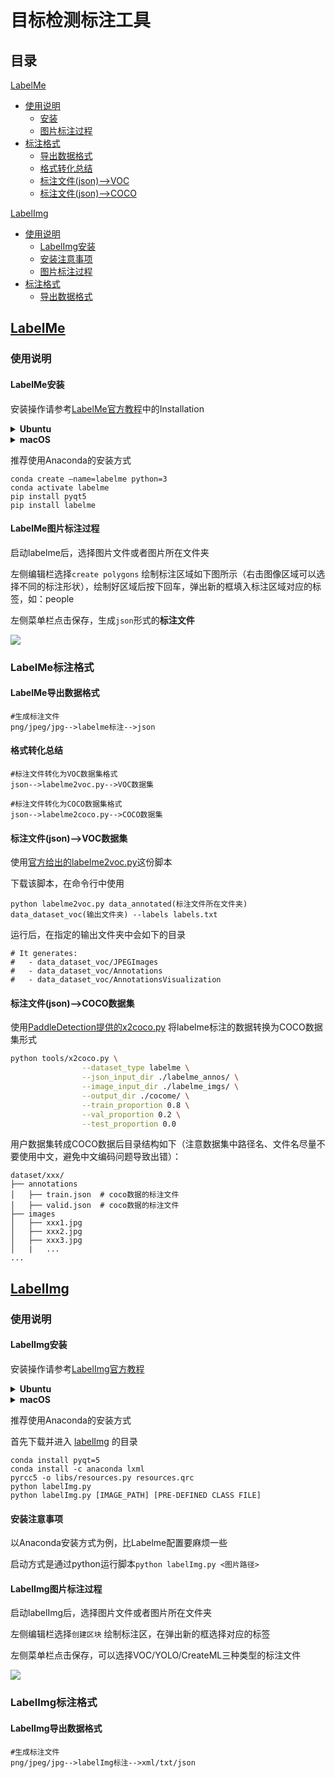 # 目标检测标注工具



## 目录

[LabelMe](#LabelMe)

* [使用说明](#使用说明)
  * [安装](#LabelMe安装)
  * [图片标注过程](#LabelMe图片标注过程)
* [标注格式](#LabelMe标注格式)
  * [导出数据格式](#LabelMe导出数据格式)
  * [格式转化总结](#格式转化总结)
  * [标注文件(json)-->VOC](#标注文件(json)-->VOC数据集)
  * [标注文件(json)-->COCO](#标注文件(json)-->COCO数据集)

[LabelImg](#LabelImg)

* [使用说明](#使用说明)
  * [LabelImg安装](#LabelImg安装)
  * [安装注意事项](#安装注意事项)
  * [图片标注过程](#LabelImg图片标注过程)
* [标注格式](#LabelImg标注格式)
  * [导出数据格式](#LabelImg导出数据格式)



## [LabelMe](https://github.com/wkentaro/labelme)

### 使用说明

#### LabelMe安装

安装操作请参考[LabelMe官方教程](https://github.com/wkentaro/labelme)中的Installation

<details>
<summary><b> Ubuntu</b></summary>

```
sudo apt-get install labelme

# or
sudo pip3 install labelme

# or install standalone executable from:
# https://github.com/wkentaro/labelme/releases
```

</details>

<details>
<summary><b> macOS</b></summary>

```
brew install pyqt  # maybe pyqt5
pip install labelme

# or
brew install wkentaro/labelme/labelme  # command line interface
# brew install --cask wkentaro/labelme/labelme  # app

# or install standalone executable/app from:
# https://github.com/wkentaro/labelme/releases
```

</details>



推荐使用Anaconda的安装方式

```
conda create –name=labelme python=3
conda activate labelme
pip install pyqt5
pip install labelme
```





#### LabelMe图片标注过程

启动labelme后，选择图片文件或者图片所在文件夹

左侧编辑栏选择`create polygons`  绘制标注区域如下图所示（右击图像区域可以选择不同的标注形状），绘制好区域后按下回车，弹出新的框填入标注区域对应的标签，如：people

左侧菜单栏点击保存，生成`json`形式的**标注文件**

![](https://media3.giphy.com/media/XdnHZgge5eynRK3ATK/giphy.gif?cid=790b7611192e4c0ec2b5e6990b6b0f65623154ffda66b122&rid=giphy.gif&ct=g)



### LabelMe标注格式

#### LabelMe导出数据格式

```
#生成标注文件
png/jpeg/jpg-->labelme标注-->json
```





#### 格式转化总结

```
#标注文件转化为VOC数据集格式
json-->labelme2voc.py-->VOC数据集

#标注文件转化为COCO数据集格式
json-->labelme2coco.py-->COCO数据集
```





#### 标注文件(json)-->VOC数据集

使用[官方给出的labelme2voc.py](https://github.com/wkentaro/labelme/blob/main/examples/bbox_detection/labelme2voc.py)这份脚本

下载该脚本，在命令行中使用

```Te
python labelme2voc.py data_annotated(标注文件所在文件夹) data_dataset_voc(输出文件夹) --labels labels.txt
```

运行后，在指定的输出文件夹中会如下的目录

```
# It generates:
#   - data_dataset_voc/JPEGImages
#   - data_dataset_voc/Annotations
#   - data_dataset_voc/AnnotationsVisualization

```





#### 标注文件(json)-->COCO数据集

使用[PaddleDetection提供的x2coco.py](https://github.com/PaddlePaddle/PaddleDetection/blob/develop/tools/x2coco.py) 将labelme标注的数据转换为COCO数据集形式

```bash
python tools/x2coco.py \
                --dataset_type labelme \
                --json_input_dir ./labelme_annos/ \
                --image_input_dir ./labelme_imgs/ \
                --output_dir ./cocome/ \
                --train_proportion 0.8 \
                --val_proportion 0.2 \
                --test_proportion 0.0
```

用户数据集转成COCO数据后目录结构如下（注意数据集中路径名、文件名尽量不要使用中文，避免中文编码问题导致出错）：

```
dataset/xxx/
├── annotations
│   ├── train.json  # coco数据的标注文件
│   ├── valid.json  # coco数据的标注文件
├── images
│   ├── xxx1.jpg
│   ├── xxx2.jpg
│   ├── xxx3.jpg
│   |   ...
...
```





## [LabelImg](https://github.com/tzutalin/labelImg)

### 使用说明

#### LabelImg安装

安装操作请参考[LabelImg官方教程](https://github.com/tzutalin/labelImg)

<details>
<summary><b> Ubuntu</b></summary>

```
sudo apt-get install pyqt5-dev-tools
sudo pip3 install -r requirements/requirements-linux-python3.txt
make qt5py3
python3 labelImg.py
python3 labelImg.py [IMAGE_PATH] [PRE-DEFINED CLASS FILE]
```

</details>

<details>
<summary><b>macOS</b></summary>

```
brew install qt  # Install qt-5.x.x by Homebrew
brew install libxml2

or using pip

pip3 install pyqt5 lxml # Install qt and lxml by pip

make qt5py3
python3 labelImg.py
python3 labelImg.py [IMAGE_PATH] [PRE-DEFINED CLASS FILE]
```

</details>



推荐使用Anaconda的安装方式

 首先下载并进入 [labelImg](https://github.com/tzutalin/labelImg#labelimg) 的目录

```
conda install pyqt=5
conda install -c anaconda lxml
pyrcc5 -o libs/resources.py resources.qrc
python labelImg.py
python labelImg.py [IMAGE_PATH] [PRE-DEFINED CLASS FILE]
```





#### 安装注意事项

以Anaconda安装方式为例，比Labelme配置要麻烦一些

启动方式是通过python运行脚本`python labelImg.py <图片路径>`



#### LabelImg图片标注过程

启动labelImg后，选择图片文件或者图片所在文件夹

左侧编辑栏选择`创建区块`  绘制标注区，在弹出新的框选择对应的标签

左侧菜单栏点击保存，可以选择VOC/YOLO/CreateML三种类型的标注文件



![](https://user-images.githubusercontent.com/34162360/177526022-fd9c63d8-e476-4b63-ae02-76d032bb7656.gif)





### LabelImg标注格式

#### LabelImg导出数据格式

```
#生成标注文件
png/jpeg/jpg-->labelImg标注-->xml/txt/json
```


